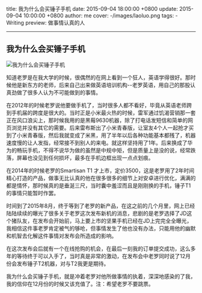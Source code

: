 title: 我为什么会买锤子手机
date: 2015-09-04 18:00:00 +0800
update: 2015-09-04 10:00:00 +0800
author: me
cover: -/images/laoluo.png
tags:
    - Writing
preview: 做事情认真的人

---
## 我为什么会买锤子手机

![我为什么会买锤子手机](-/images/laoluo.png)

  知道老罗是在我大学的时候，很偶然的在网上看到一个狂人，英语学得很好。那时候他是新东方的老师，后来自己出来做英语培训机构--老罗英语，用自己的那股认真劲做了很多人认为不可能做到的事情。
  
  在2012年的时候老罗说他要做手机了，当时很多人都不看好，毕竟从英语老师跨到手机届的跨度是很大的。当时正是小米最火热的时候，雷军通过饥渴营销那一套正在风口浪尖上，那时候我用的是黑莓9630机器，除了打电话发短信和简单的网页浏览并没有其它的需要。后来雷布斯出了小米青春版，让室友4个人一起抢才买到了小米青春版，然后我就变成了米黑，用了半年以后各种功能基本都残了，机器速度慢的让人发指，经常接不到别人的来电。就这样坚持用了1年。后来换成了华为的畅玩手机，不得不说华为做的虽然是中规中矩，但是质量上是没的说，经常跌落，屏幕也没见到任何损坏，最多在手机边框出现一点点划痕。
  
  在2014年的时候老罗的Smartisan T1 才上市，定价3500，这是老罗用了2年时间精心打造的产品，做事无比认真的他在很多很多的细节上对安卓进行优化，满满的都是情怀，那时候真的是垂涎三尺，当时囊中羞涩而且是刚刚换的手机，锤子T1的事情只能暂时作罢。
  
  时间到了2015年8月，终于等到了老罗的新产品，在这之前的几个月里，网上已经陆陆续续的曝光了很多关于老罗这次发布新机的消息，悲剧的是老罗选择了JD这个猪队友，在发布会开始前，马上要上市的坚果手机已经在JD上完完全全曝光，我相信这件事老罗肯定被气的够呛，但事情发生了他也没有办法，只能用他的幽默和机智去化解这件事情对发布会所造成的影响。
  
  在这次发布会后就有一个在线抢购的机会，在最后一刻我的订单提交成功，这么多年的等待终于可以入手了，当时真是非常的激动，在发布会中老罗同时说了12月份会发布锤子T2机器，对与T2我更是期待。
  
  我为什么会买锤子手机，就是冲着老罗对他所做事情的执着，深深地感染的了我，我的信仰在12月份的时候又该充值了。注：希望老罗不要跳票。
  
